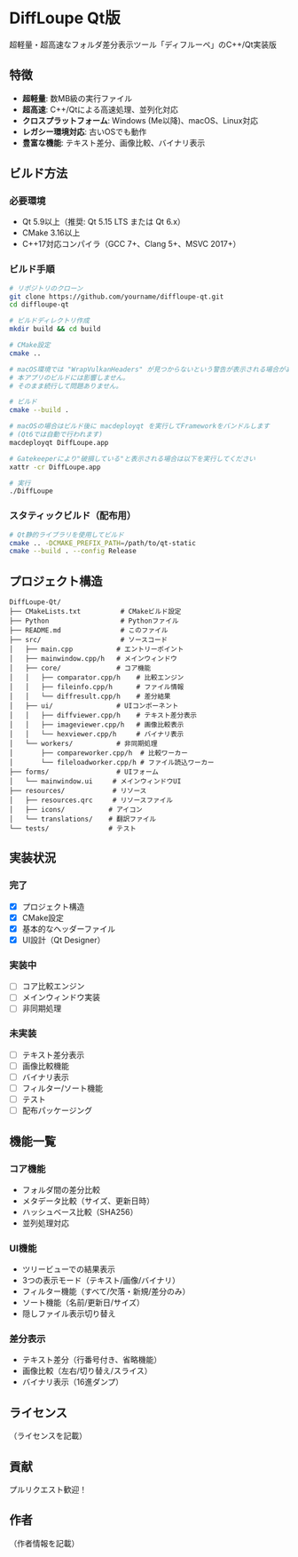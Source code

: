 # DiffLoupe Qt版

超軽量・超高速なフォルダ差分表示ツール「ディフルーペ」のC++/Qt実装版

## 特徴

- **超軽量**: 数MB級の実行ファイル
- **超高速**: C++/Qtによる高速処理、並列化対応
- **クロスプラットフォーム**: Windows (Me以降)、macOS、Linux対応
- **レガシー環境対応**: 古いOSでも動作
- **豊富な機能**: テキスト差分、画像比較、バイナリ表示

## ビルド方法

### 必要環境

- Qt 5.9以上（推奨: Qt 5.15 LTS または Qt 6.x）
- CMake 3.16以上
- C++17対応コンパイラ（GCC 7+、Clang 5+、MSVC 2017+）

### ビルド手順

```bash
# リポジトリのクローン
git clone https://github.com/yourname/diffloupe-qt.git
cd diffloupe-qt

# ビルドディレクトリ作成
mkdir build && cd build

# CMake設定
cmake ..

# macOS環境では "WrapVulkanHeaders" が見つからないという警告が表示される場合がありますが、
# 本アプリのビルドには影響しません。
# そのまま続行して問題ありません。

# ビルド
cmake --build .

# macOSの場合はビルド後に macdeployqt を実行してFrameworkをバンドルします
# (Qt6では自動で行われます)
macdeployqt DiffLoupe.app

# Gatekeeperにより"破損している"と表示される場合は以下を実行してください
xattr -cr DiffLoupe.app

# 実行
./DiffLoupe
```

### スタティックビルド（配布用）

```bash
# Qt静的ライブラリを使用してビルド
cmake .. -DCMAKE_PREFIX_PATH=/path/to/qt-static
cmake --build . --config Release
```

## プロジェクト構造

```
DiffLoupe-Qt/
├── CMakeLists.txt          # CMakeビルド設定
├── Python                  # Pythonファイル
├── README.md               # このファイル
├── src/                    # ソースコード
│   ├── main.cpp           # エントリーポイント
│   ├── mainwindow.cpp/h   # メインウィンドウ
│   ├── core/              # コア機能
│   │   ├── comparator.cpp/h    # 比較エンジン
│   │   ├── fileinfo.cpp/h      # ファイル情報
│   │   └── diffresult.cpp/h    # 差分結果
│   ├── ui/                # UIコンポーネント
│   │   ├── diffviewer.cpp/h    # テキスト差分表示
│   │   ├── imageviewer.cpp/h   # 画像比較表示
│   │   └── hexviewer.cpp/h     # バイナリ表示
│   └── workers/           # 非同期処理
│       ├── compareworker.cpp/h  # 比較ワーカー
│       └── fileloadworker.cpp/h # ファイル読込ワーカー
├── forms/                 # UIフォーム
│   └── mainwindow.ui     # メインウィンドウUI
├── resources/            # リソース
│   ├── resources.qrc     # リソースファイル
│   ├── icons/           # アイコン
│   └── translations/    # 翻訳ファイル
└── tests/               # テスト
```

## 実装状況

### 完了
- [x] プロジェクト構造
- [x] CMake設定
- [x] 基本的なヘッダーファイル
- [x] UI設計（Qt Designer）

### 実装中
- [ ] コア比較エンジン
- [ ] メインウィンドウ実装
- [ ] 非同期処理

### 未実装
- [ ] テキスト差分表示
- [ ] 画像比較機能
- [ ] バイナリ表示
- [ ] フィルター/ソート機能
- [ ] テスト
- [ ] 配布パッケージング

## 機能一覧

### コア機能
- フォルダ間の差分比較
- メタデータ比較（サイズ、更新日時）
- ハッシュベース比較（SHA256）
- 並列処理対応

### UI機能
- ツリービューでの結果表示
- 3つの表示モード（テキスト/画像/バイナリ）
- フィルター機能（すべて/欠落・新規/差分のみ）
- ソート機能（名前/更新日/サイズ）
- 隠しファイル表示切り替え

### 差分表示
- テキスト差分（行番号付き、省略機能）
- 画像比較（左右/切り替え/スライス）
- バイナリ表示（16進ダンプ）

## ライセンス

（ライセンスを記載）

## 貢献

プルリクエスト歓迎！

## 作者

（作者情報を記載）